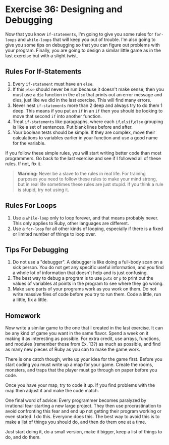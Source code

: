 # Exercise 36: Designing and Debugging

Now that you know `if-statements`, I'm going to give you some rules for `for-loops` and `while-loops` that will keep you out of trouble. I'm also going to give you some tips on debugging so that you can figure out problems with your program. Finally, you are going to design a similar little game as in the last exercise but with a slight twist.

## Rules For If-Statements
1. Every `if-statement` must have an `else`.
2. If this `else` should never be run because it doesn't make sense, then you must use a `die` function in the `else` that prints out an error message and dies, just like we did in the last exercise. This will find many errors.
3. Never nest `if-statements` more than 2 deep and always try to do them 1 deep. This means if you put an `if` in an `if` then you should be looking to move that second `if` into another function.
4. Treat `if-statements` like paragraphs, where each `if`,`elsif`,`else` grouping is like a set of sentences. Put blank lines before and after.
5. Your boolean tests should be simple. If they are complex, move their calculations to variables earlier in your function and use a good name for the variable.

If you follow these simple rules, you will start writing better code than most programmers. Go back to the last exercise and see if I followed all of these rules. If not, fix it.

> **Warning:** Never be a slave to the rules in real life. For training purposes you need to follow these rules to make your mind strong, but in real life sometimes these rules are just stupid. If you think a rule is stupid, try not using it.

## Rules For Loops
1. Use a `while-loop` only to loop forever, and that means probably never. This only applies to Ruby, other languages are different.
2. Use a `for-loop` for all other kinds of looping, especially if there is a fixed or limited number of things to loop over.

## Tips For Debugging
1. Do not use a "debugger". A debugger is like doing a full-body scan on a sick person. You do not get any specific useful information, and you find a whole lot of information that doesn't help and is just confusing.
2. The best way to debug a program is to use `puts` or `p` to print out the values of variables at points in the program to see where they go wrong.
3. Make sure parts of your programs work as you work on them. Do not write massive files of code before you try to run them. Code a little, run a little, fix a little.

## Homework
Now write a similar game to the one that I created in the last exercise. It can be any kind of game you want in the same flavor. Spend a week on it making it as interesting as possible. For extra credit, use arrays, functions, and modules (remember those from Ex. 13?) as much as possible, and find as many new pieces of Ruby as you can to make the game work.

There is one catch though, write up your idea for the game first. Before you start coding you must write up a map for your game. Create the rooms, monsters, and traps that the player must go through on paper before you code.

Once you have your map, try to code it up. If you find problems with the map then adjust it and make the code match.

One final word of advice: Every programmer becomes paralyzed by irrational fear starting a new large project. They then use procrastination to avoid confronting this fear and end up not getting their program working or even started. I do this. Everyone does this. The best way to avoid this is to make a list of things you should do, and then do them one at a time.

Just start doing it, do a small version, make it bigger, keep a list of things to do, and do them.
